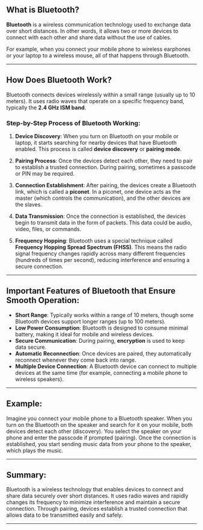 ## What is Bluetooth?

**Bluetooth** is a wireless communication technology used to exchange data over short distances. In other words, it allows two or more devices to connect with each other and share data without the use of cables.

For example, when you connect your mobile phone to wireless earphones or your laptop to a wireless mouse, all of that happens through Bluetooth.

---

## How Does Bluetooth Work?

Bluetooth connects devices wirelessly within a small range (usually up to 10 meters). It uses radio waves that operate on a specific frequency band, typically the **2.4 GHz ISM band**.

### Step-by-Step Process of Bluetooth Working:

1. **Device Discovery**:
   When you turn on Bluetooth on your mobile or laptop, it starts searching for nearby devices that have Bluetooth enabled. This process is called **device discovery** or **pairing mode**.

2. **Pairing Process**:
   Once the devices detect each other, they need to pair to establish a trusted connection. During pairing, sometimes a passcode or PIN may be required.

3. **Connection Establishment**:
   After pairing, the devices create a Bluetooth link, which is called a **piconet**. In a piconet, one device acts as the master (which controls the communication), and the other devices are the slaves.

4. **Data Transmission**:
   Once the connection is established, the devices begin to transmit data in the form of packets. This data could be audio, video, files, or commands.

5. **Frequency Hopping**:
   Bluetooth uses a special technique called **Frequency Hopping Spread Spectrum (FHSS)**. This means the radio signal frequency changes rapidly across many different frequencies (hundreds of times per second), reducing interference and ensuring a secure connection.

---

## Important Features of Bluetooth that Ensure Smooth Operation:

- **Short Range**: Typically works within a range of 10 meters, though some Bluetooth devices support longer ranges (up to 100 meters).
- **Low Power Consumption**: Bluetooth is designed to consume minimal battery, making it ideal for mobile and wireless devices.
- **Secure Communication**: During pairing, **encryption** is used to keep data secure.
- **Automatic Reconnection**: Once devices are paired, they automatically reconnect whenever they come back into range.
- **Multiple Device Connection**: A Bluetooth device can connect to multiple devices at the same time (for example, connecting a mobile phone to wireless speakers).

---

## Example:

Imagine you connect your mobile phone to a Bluetooth speaker. When you turn on the Bluetooth on the speaker and search for it on your mobile, both devices detect each other (discovery). You select the speaker on your phone and enter the passcode if prompted (pairing). Once the connection is established, you start sending music data from your phone to the speaker, which plays the music.

---

## Summary:

Bluetooth is a wireless technology that enables devices to connect and share data securely over short distances. It uses radio waves and rapidly changes its frequency to minimize interference and maintain a secure connection. Through pairing, devices establish a trusted connection that allows data to be transmitted easily and safely.

---